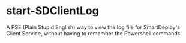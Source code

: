 # start-SDClientLog
A PSE (Plain Stupid English) way to view the log file for SmartDeploy's Client Service, without having to remember the Powershell commands
